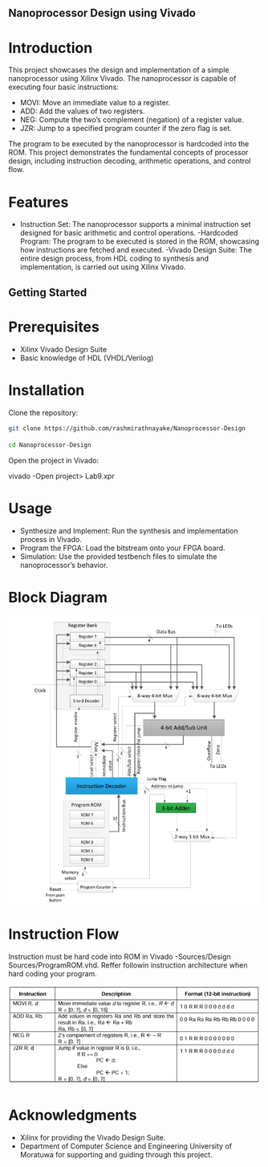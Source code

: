 ## Nanoprocessor Design using Vivado
# Introduction
This project showcases the design and implementation of a simple nanoprocessor using Xilinx Vivado. The nanoprocessor is capable of executing four basic instructions:

- MOVI: Move an immediate value to a register.
- ADD: Add the values of two registers.
- NEG: Compute the two’s complement (negation) of a register value.
- JZR: Jump to a specified program counter if the zero flag is set.
  
The program to be executed by the nanoprocessor is hardcoded into the ROM. This project demonstrates the fundamental concepts of processor design, including instruction decoding, arithmetic operations, and control flow.

# Features
- Instruction Set: The nanoprocessor supports a minimal instruction set designed for basic arithmetic and control operations.
-Hardcoded Program: The program to be executed is stored in the ROM, showcasing how instructions are fetched and executed.
-Vivado Design Suite: The entire design process, from HDL coding to synthesis and implementation, is carried out using Xilinx Vivado.

## Getting Started
# Prerequisites
- Xilinx Vivado Design Suite
- Basic knowledge of HDL (VHDL/Verilog)
  
# Installation
Clone the repository:
```sh
git clone https://github.com/rashmirathnayake/Nanoprocessor-Design

cd Nanoprocessor-Design
```

Open the project in Vivado:

vivado -Open project> Lab9.xpr

# Usage
- Synthesize and Implement: Run the synthesis and implementation process in Vivado.
- Program the FPGA: Load the bitstream onto your FPGA board.
- Simulation: Use the provided testbench files to simulate the nanoprocessor’s behavior.


# Block Diagram
![diagram](docs/diagram.png)

# Instruction Flow
Instruction must be hard code into ROM in Vivado -Sources/Design Sources/ProgramROM.vhd. Reffer followin instruction architecture
when hard coding your program.

![diagram](docs/instructions.png)

# Acknowledgments
- Xilinx for providing the Vivado Design Suite.
- Department of Computer Science and Engineering University of Moratuwa for supporting and guiding through this project.
